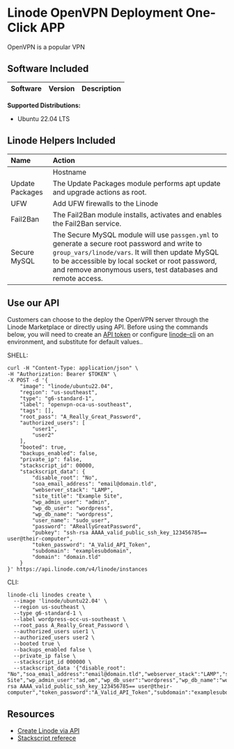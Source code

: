 # Linode OpenVPN Deployment One-Click APP

OpenVPN is a popular VPN

## Software Included

| Software  | Version   | Description   |
| :---      | :----     | :---          |


**Supported Distributions:**

- Ubuntu 22.04 LTS

## Linode Helpers Included

| Name  | Action  |
| :---  | :---    |
|| Hostname   | Assigns a hostname to the Linode based on domains provided via UDF or uses default rDNS. | The Hostname module accepts a UDF to assign a FQDN and write to the `/etc/hosts` file. If no domain is provided the default `ip.linodeusercontent.com` rDNS will be used. For consistency, DNS and SSL configurations should use the Hostname generated `_domain` var when possible. |
| Update Packages   | The Update Packages module performs apt update and upgrade actions as root.  |
| UFW   | Add UFW firewalls to the Linode  | The UFW module will import a `ufw_rules.yml` provided in `roles/$APP/tasks` and enables the service.  |
| Fail2Ban   | The Fail2Ban module installs, activates and enables the Fail2Ban service.  |
| Secure MySQL   | The Secure MySQL module will use `passgen.yml` to generate a secure root password and write to `group_vars/linode/vars`. It will then update MySQL to be accessible by local socket or root password, and remove anonymous users, test databases and remote access.  |

## Use our API

Customers can choose to the deploy the OpenVPN server through the Linode Marketplace or directly using API. Before using the commands below, you will need to create an [API token](https://www.linode.com/docs/products/tools/linode-api/get-started/#create-an-api-token) or configure [linode-cli](https://www.linode.com/products/cli/) on an environment, and substitute for default values..

SHELL:
```
curl -H "Content-Type: application/json" \
-H "Authorization: Bearer $TOKEN" \
-X POST -d '{
    "image": "linode/ubuntu22.04",
    "region": "us-southeast",
    "type": "g6-standard-1",
    "label": "openvpn-oca-us-southeast",
    "tags": [],
    "root_pass": "A_Really_Great_Password",
    "authorized_users": [
        "user1",
        "user2"
    ],
    "booted": true,
    "backups_enabled": false,
    "private_ip": false,
    "stackscript_id": 00000,
    "stackscript_data": {
        "disable_root": "No",
        "soa_email_address": "email@domain.tld",
        "webserver_stack": "LAMP",
        "site_title": "Example Site",
        "wp_admin_user": "admin",
        "wp_db_user": "wordpress",
        "wp_db_name": "wordpress",
        "user_name": "sudo_user",
        "password": "AReallyGreatPassword",
        "pubkey": "ssh-rsa AAAA_valid_public_ssh_key_123456785== user@their-computer",
        "token_password": "A_Valid_API_Token",
        "subdomain": "examplesubdomain",
        "domain": "domain.tld"
    }
}' https://api.linode.com/v4/linode/instances
```
CLI:
```
linode-cli linodes create \
  --image 'linode/ubuntu22.04' \
  --region us-southeast \
  --type g6-standard-1 \
  --label wordpress-occ-us-southeast \
  --root_pass A_Really_Great_Password \
  --authorized_users user1 \
  --authorized_users user2 \
  --booted true \
  --backups_enabled false \
  --private_ip false \
  --stackscript_id 000000 \
  --stackscript_data '{"disable_root": "No","soa_email_address":"email@domain.tld","webserver_stack":"LAMP","site_title":"Example Site","wp_admin_user":"ad,om","wp_db_user":"wordpress","wp_db_name":"wordpress","user_name":"sudo_user","password":"AReallyGreatPassword","pubkey":"ssh-rsa AAAA_valid_public_ssh_key_123456785== user@their-computer","token_password":"A_Valid_API_Token","subdomain":"examplesubdomain","domain":"domain.tld"}'
```

## Resources

- [Create Linode via API](https://www.linode.com/docs/api/linode-instances/#linode-create)
- [Stackscript referece](https://www.linode.com/docs/guides/writing-scripts-for-use-with-linode-stackscripts-a-tutorial/#user-defined-fields-udfs)

